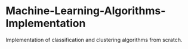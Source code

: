 # Machine-Learning-Algorithms-Implementation
Implementation of classification and clustering algorithms from scratch.
